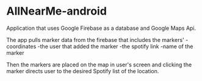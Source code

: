 # AllNearMe-android
Application that uses Google Firebase as a database and Google Maps Api.

The app pulls marker data from the firebase that includes the markers' 
  -coordinates
  -the user that added the marker
  -the spotify link
  -name of the marker
 
Then the markers are placed on the map in user's screen and clicking the marker directs user to the desired Spotify list of the location.
